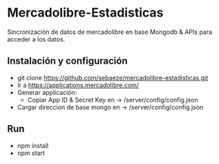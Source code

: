 # Mercadolibre-Estadisticas
Sincronización de datos de mercadolibre en base Mongodb & APIs para acceder a los datos.

## Instalación y configuración

* git clone https://github.com/sebaeze/mercadolibre-estadisticas.git
* Ir a https://applications.mercadolibre.com/
* Generar applicación:
    * Copiar App ID & Secret Key en -> /server/config/config.json
* Cargar direccion de base mongo en   -> /server/config/config.json

## Run
* npm install
* npm start

##